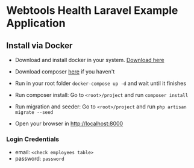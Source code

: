 # Webtools Health Laravel Example Application

## Install via Docker

- Download and install docker in your system. [Download here](https://www.docker.com/get-started)

- Download composer [here](https://getcomposer.org/doc/00-intro.md) if you haven't

- Run in your root folder `docker-compose up -d` and wait until it finishes

- Run composer install: Go to `<root>/project` and run `composer install`

- Run migration and seeder: Go to `<root>/project` and run `php artisan migrate --seed`

- Open your browser in [http://localhost:8000](http://localhost:8000)

### Login Credentials

- email: `<check employees table>`
- password: `password`